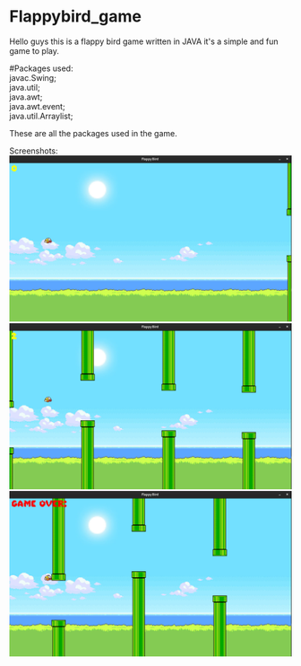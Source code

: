 # Flappybird_game

Hello guys this is a flappy bird game written in JAVA it's a simple and fun game to play.

#Packages used:</br>
   javac.Swing;</br>
   java.util;</br>
   java.awt;</br>
   java.awt.event;</br>
   java.util.Arraylist; 

These are all the packages used in the game.

Screenshots:
![s1](./Screenshots/s2.png)
</br>
![s1](./Screenshots/s3.png)
</br>
![s1](./Screenshots/s1.png)

